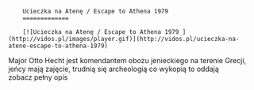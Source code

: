 
        Ucieczka na Atenę / Escape to Athena 1979 
        =============
        
        [![Ucieczka na Atenę / Escape to Athena 1979 ](http://vidos.pl/images/player.gif)](http://vidos.pl/ucieczka-na-atene-escape-to-athena-1979)
        
        
 Major Otto Hecht jest komendantem obozu jenieckiego na terenie Grecji, jeńcy mają zajęcie, trudnią się archeologią co wykopią to oddają zobacz pełny opis
    